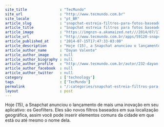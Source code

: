 ```yaml
---
site_title               : "TecMundo"
site_url                 : "http://www.tecmundo.com.br"
site_locale              : "pt_BR"
article_slug             : "snapchat-estreia-filtros-para-fotos-baseados-na-sua-localizacao"
article_title            : "Snapchat estreia filtros para fotos baseados na sua localização"
article_image            : "https://imgnzn-a.akamaized.net///2014/07/17/17111359922129-t1200x480.jpg"
article_url              : "http://www.tecmundo.com.br/apps/59120-snapchat-permite-introduzir-geofilters-fotos.htm"
article_published_at     : "2014-07-15T17:47:33-03:00"
article_description      : "Hoje (15), a Snapchat anunciou o lançamento de mais uma inovação em seu aplicativo: os Geofilters. Eles são novos filtros baseados em sua localização geográfica, assim você pode inserir elementos comuns da cidade em que está ou até mesmo o nome dela."
article_author_name      : "Dayan Valente"
article_author_image     : null
article_author_biography : null
article_author_profile   : "http://www.tecmundo.com.br/autor/232-dayan-valente/"
article_author_facebook  : null
article_author_twitter   : null
category                 : ['technology']
tags                     : ['TecMundo']
permalink                : "/:categories/snapchat-estreia-filtros-para-fotos-baseados-na-sua-localizacao/"
layout                   : post
---
```


Hoje (15), a Snapchat anunciou o lançamento de mais uma inovação em seu aplicativo: os Geofilters. Eles são novos filtros baseados em sua localização geográfica, assim você pode inserir elementos comuns da cidade em que está ou até mesmo o nome dela.
